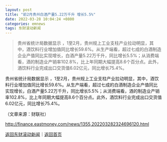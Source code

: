 ```yaml
---
layout: post
title: "前2月贵州白酒产量5.22万千升 增长5.5%"
date: 2022-03-28 10:04:24 +0800
categories: emnews
tags: 东财滚动新闻
---
```

> 贵州省统计局数据显示 ，1至2月，贵州规上工业支柱产业拉动明显，其中，酒饮料行业增加值同比增长59.6%。从生产端看，超过七成的白酒制造企业产值同比实现增长，白酒产量5.22万千升，同比增长5.5%；从消费端看，酒的制造业产销率102.8%，比上年同期大幅提高8.6个百分点。此外，酒饮料行业完成出口交货值6.02亿元，同比增长75.4%。

<p>贵州省统计局数据显示 ，1至2月，贵州规上工业支柱产业拉动明显，其中，酒饮料行业增加值同比增长59.6%。从生产端看，超过七成的白酒制造企业产值同比实现增长，白酒产量5.22万千升，同比增长5.5%；从消费端看，酒的制造业产销率102.8%，比上年同期大幅提高8.6个百分点。此外，酒饮料行业完成出口交货值6.02亿元，同比增长75.4%。</p><p class="em_media">（文章来源：财联社）</p>

<http://finance.eastmoney.com/news/1355,202203282324696120.html>

[返回东财滚动新闻](//finews.withounder.com/emnews/)｜[返回首页](//finews.withounder.com/)